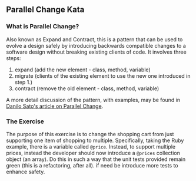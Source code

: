 ## Parallel Change Kata

### What is Parallel Change?

Also known as Expand and Contract, this is a pattern that can be used to evolve a design safely by introducing 
backwards compatible changes to a software design without breaking existing 
clients of code. It involves three steps:

1. expand (add the new element - class, method, variable)
2. migrate (clients of the existing element to use the new one introduced in step 1.)
3. contract (remove the old element - class, method, variable)

A more detail discussion of the pattern, with examples, may be found in
[Danilo Sato's article on Parallel Change](https://martinfowler.com/bliki/ParallelChange.html).

### The Exercise

The purpose of this exercise is to change the shopping cart from just
supporting one item of shopping to multiple. Specifically, taking the Ruby example,
there is a variable called `@price`. Instead, to support multiple prices,
instead the developer should now introduce a `@prices` collection object (an array).
Do this in such a way that the unit tests provided remain green (this is a refactoring, after all). if need be
introduce more tests to enhance safety.
